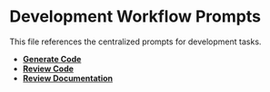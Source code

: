 # Development Workflow Prompts

This file references the centralized prompts for development tasks.

- **[Generate Code](../.ai-instructions/prompts/generate-code.md)**
- **[Review Code](../.ai-instructions/prompts/review-code.md)**
- **[Review Documentation](../.ai-instructions/prompts/review-docs.md)**